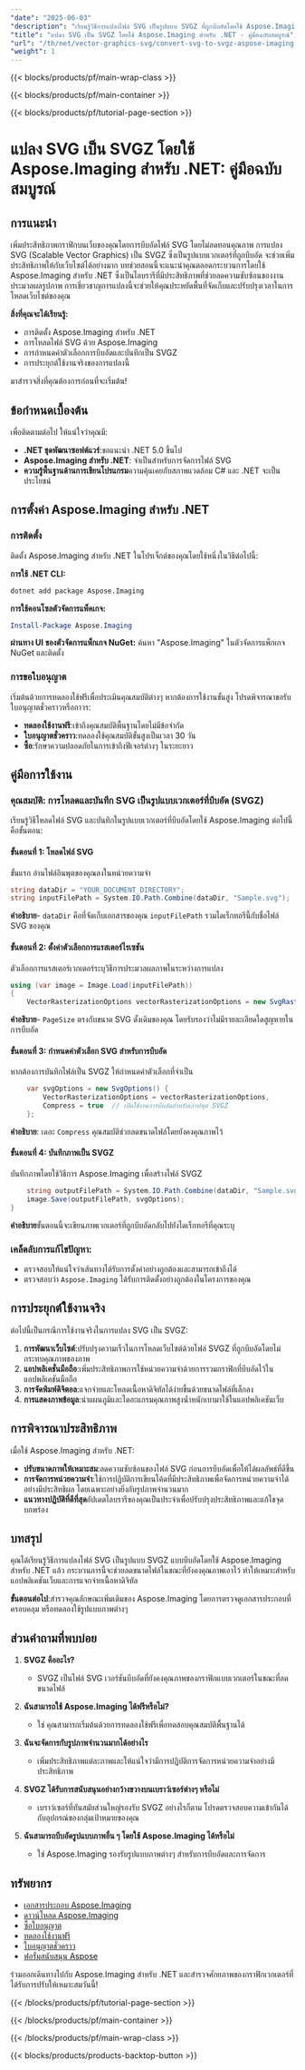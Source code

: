 ```yaml
---
"date": "2025-06-03"
"description": "เรียนรู้วิธีการแปลงไฟล์ SVG เป็นรูปแบบ SVGZ ที่ถูกบีบอัดโดยใช้ Aspose.Imaging สำหรับ .NET เพื่อเพิ่มประสิทธิภาพและประสิทธิผลของกราฟิกบนเว็บ"
"title": "แปลง SVG เป็น SVGZ โดยใช้ Aspose.Imaging สำหรับ .NET - คู่มือฉบับสมบูรณ์"
"url": "/th/net/vector-graphics-svg/convert-svg-to-svgz-aspose-imaging-net/"
"weight": 1
---
```


{{< blocks/products/pf/main-wrap-class >}}

{{< blocks/products/pf/main-container >}}

{{< blocks/products/pf/tutorial-page-section >}}
# แปลง SVG เป็น SVGZ โดยใช้ Aspose.Imaging สำหรับ .NET: คู่มือฉบับสมบูรณ์

## การแนะนำ

เพิ่มประสิทธิภาพกราฟิกบนเว็บของคุณโดยการบีบอัดไฟล์ SVG โดยไม่ลดทอนคุณภาพ การแปลง SVG (Scalable Vector Graphics) เป็น SVGZ ซึ่งเป็นรูปแบบเวกเตอร์ที่ถูกบีบอัด จะช่วยเพิ่มประสิทธิภาพให้กับเว็บไซต์ได้อย่างมาก บทช่วยสอนนี้จะแนะนำคุณตลอดกระบวนการโดยใช้ Aspose.Imaging สำหรับ .NET ซึ่งเป็นไลบรารีที่มีประสิทธิภาพที่ช่วยลดความซับซ้อนของงานประมวลผลรูปภาพ การเชี่ยวชาญการแปลงนี้จะช่วยให้คุณประหยัดพื้นที่จัดเก็บและปรับปรุงเวลาในการโหลดเว็บไซต์ของคุณ

**สิ่งที่คุณจะได้เรียนรู้:**
- การติดตั้ง Aspose.Imaging สำหรับ .NET
- การโหลดไฟล์ SVG ด้วย Aspose.Imaging
- การกำหนดค่าตัวเลือกการบีบอัดและบันทึกเป็น SVGZ
- การประยุกต์ใช้งานจริงของการแปลงนี้

มาสำรวจสิ่งที่คุณต้องการก่อนที่จะเริ่มต้น!

## ข้อกำหนดเบื้องต้น

เพื่อติดตามต่อไป ให้แน่ใจว่าคุณมี:
- **.NET ชุดพัฒนาซอฟต์แวร์**:ขอแนะนำ .NET 5.0 ขึ้นไป
- **Aspose.Imaging สำหรับ .NET**: จำเป็นสำหรับการจัดการไฟล์ SVG
- **ความรู้พื้นฐานด้านการเขียนโปรแกรม**ความคุ้นเคยกับสภาพแวดล้อม C# และ .NET จะเป็นประโยชน์

## การตั้งค่า Aspose.Imaging สำหรับ .NET

### การติดตั้ง

ติดตั้ง Aspose.Imaging สำหรับ .NET ในโปรเจ็กต์ของคุณโดยใช้หนึ่งในวิธีต่อไปนี้:

**การใช้ .NET CLI:**
```bash
dotnet add package Aspose.Imaging
```

**การใช้คอนโซลตัวจัดการแพ็คเกจ:**
```powershell
Install-Package Aspose.Imaging
```

**ผ่านทาง UI ของตัวจัดการแพ็กเกจ NuGet:**
ค้นหา "Aspose.Imaging" ในตัวจัดการแพ็กเกจ NuGet และติดตั้ง

### การขอใบอนุญาต

เริ่มต้นด้วยการทดลองใช้ฟรีเพื่อประเมินคุณสมบัติต่างๆ หากต้องการใช้งานขั้นสูง โปรดพิจารณาขอรับใบอนุญาตชั่วคราวหรือถาวร:
- **ทดลองใช้งานฟรี**:เข้าถึงคุณสมบัติพื้นฐานโดยไม่มีข้อจำกัด
- **ใบอนุญาตชั่วคราว**:ทดลองใช้คุณสมบัติขั้นสูงเป็นเวลา 30 วัน
- **ซื้อ**:รักษาความปลอดภัยในการเข้าถึงฟีเจอร์ต่างๆ ในระยะยาว

## คู่มือการใช้งาน

### คุณสมบัติ: การโหลดและบันทึก SVG เป็นรูปแบบเวกเตอร์ที่บีบอัด (SVGZ)

เรียนรู้วิธีโหลดไฟล์ SVG และบันทึกในรูปแบบเวกเตอร์ที่บีบอัดโดยใช้ Aspose.Imaging ต่อไปนี้คือขั้นตอน:

#### ขั้นตอนที่ 1: โหลดไฟล์ SVG
ขั้นแรก อ่านไฟล์อินพุตของคุณลงในหน่วยความจำ

```csharp
string dataDir = "YOUR_DOCUMENT_DIRECTORY";
string inputFilePath = System.IO.Path.Combine(dataDir, "Sample.svg");
```
**คำอธิบาย**- `dataDir` คือที่จัดเก็บเอกสารของคุณ `inputFilePath` รวมไดเร็กทอรีนี้กับชื่อไฟล์ SVG ของคุณ

#### ขั้นตอนที่ 2: ตั้งค่าตัวเลือกการแรสเตอร์ไรเซชัน
ตัวเลือกการแรสเตอร์เวกเตอร์ระบุวิธีการประมวลผลภาพในระหว่างการแปลง

```csharp
using (var image = Image.Load(inputFilePath))
{
    VectorRasterizationOptions vectorRasterizationOptions = new SvgRasterizationOptions() { PageSize = image.Size };
```
**คำอธิบาย**- `PageSize` ตรงกับขนาด SVG ดั้งเดิมของคุณ โดยรับรองว่าไม่มีรายละเอียดใดสูญหายในการบีบอัด

#### ขั้นตอนที่ 3: กำหนดค่าตัวเลือก SVG สำหรับการบีบอัด
หากต้องการบันทึกไฟล์เป็น SVGZ ให้กำหนดค่าตัวเลือกที่จำเป็น

```csharp
    var svgOptions = new SvgOptions() { 
        VectorRasterizationOptions = vectorRasterizationOptions,
        Compress = true  // เปิดใช้งานการบีบอัดสำหรับเอาท์พุต SVGZ
    };
```
**คำอธิบาย**: เดอะ `Compress` คุณสมบัติช่วยลดขนาดไฟล์โดยยังคงคุณภาพไว้

#### ขั้นตอนที่ 4: บันทึกภาพเป็น SVGZ
บันทึกภาพโดยใช้วิธีการ Aspose.Imaging เพื่อสร้างไฟล์ SVGZ

```csharp
    string outputFilePath = System.IO.Path.Combine(dataDir, "Sample.svgz");
    image.Save(outputFilePath, svgOptions);
}
```
**คำอธิบาย**ขั้นตอนนี้จะเขียนภาพเวกเตอร์ที่ถูกบีบอัดกลับไปยังไดเร็กทอรีที่คุณระบุ

### เคล็ดลับการแก้ไขปัญหา:
- ตรวจสอบให้แน่ใจว่าเส้นทางได้รับการตั้งค่าอย่างถูกต้องและสามารถเข้าถึงได้
- ตรวจสอบว่า `Aspose.Imaging` ได้รับการติดตั้งอย่างถูกต้องในโครงการของคุณ

## การประยุกต์ใช้งานจริง

ต่อไปนี้เป็นกรณีการใช้งานจริงในการแปลง SVG เป็น SVGZ:
1. **การพัฒนาเว็บไซต์**:ปรับปรุงความเร็วในการโหลดเว็บไซต์ด้วยไฟล์ SVGZ ที่ถูกบีบอัดโดยไม่กระทบคุณภาพของภาพ
2. **แอปพลิเคชั่นมือถือ**:เพิ่มประสิทธิภาพการใช้หน่วยความจำด้วยการรวมกราฟิกที่บีบอัดไว้ในแอปพลิเคชันมือถือ
3. **การจัดพิมพ์ดิจิตอล**:แจกจ่ายและโหลดเนื้อหาดิจิทัลได้ง่ายขึ้นด้วยขนาดไฟล์ที่เล็กลง
4. **การแสดงภาพข้อมูล**:นำแผนภูมิและไดอะแกรมคุณภาพสูงน้ำหนักเบามาใช้ในแอปพลิเคชันเว็บ

## การพิจารณาประสิทธิภาพ

เมื่อใช้ Aspose.Imaging สำหรับ .NET:
- **ปรับขนาดภาพให้เหมาะสม**:ลดความซับซ้อนของไฟล์ SVG ก่อนการบีบอัดเพื่อให้ได้ผลลัพธ์ที่ดีขึ้น
- **การจัดการหน่วยความจำ**:ใช้การปฏิบัติการเขียนโค้ดที่มีประสิทธิภาพเพื่อจัดการหน่วยความจำได้อย่างมีประสิทธิผล โดยเฉพาะอย่างยิ่งกับรูปภาพจำนวนมาก
- **แนวทางปฏิบัติที่ดีที่สุด**อัปเดตไลบรารีของคุณเป็นประจำเพื่อปรับปรุงประสิทธิภาพและแก้ไขจุดบกพร่อง

## บทสรุป

คุณได้เรียนรู้วิธีการแปลงไฟล์ SVG เป็นรูปแบบ SVGZ แบบบีบอัดโดยใช้ Aspose.Imaging สำหรับ .NET แล้ว กระบวนการนี้จะช่วยลดขนาดไฟล์ในขณะที่ยังคงคุณภาพเอาไว้ ทำให้เหมาะสำหรับแอปพลิเคชันเว็บและการแจกจ่ายเนื้อหาดิจิทัล

**ขั้นตอนต่อไป**:สำรวจคุณลักษณะเพิ่มเติมของ Aspose.Imaging โดยการตรวจดูเอกสารประกอบที่ครอบคลุม หรือทดลองใช้รูปแบบภาพต่างๆ

## ส่วนคำถามที่พบบ่อย

1. **SVGZ คืออะไร?**
   - SVGZ เป็นไฟล์ SVG เวอร์ชันบีบอัดที่ยังคงคุณภาพของกราฟิกแบบเวกเตอร์ในขณะที่ลดขนาดไฟล์
   
2. **ฉันสามารถใช้ Aspose.Imaging ได้ฟรีหรือไม่?**
   - ใช่ คุณสามารถเริ่มต้นด้วยการทดลองใช้ฟรีเพื่อทดสอบคุณสมบัติพื้นฐานได้
3. **ฉันจะจัดการกับรูปภาพจำนวนมากได้อย่างไร**
   - เพิ่มประสิทธิภาพแต่ละภาพและให้แน่ใจว่ามีการปฏิบัติการจัดการหน่วยความจำอย่างมีประสิทธิภาพ
4. **SVGZ ได้รับการสนับสนุนอย่างกว้างขวางบนเบราว์เซอร์ต่างๆ หรือไม่**
   - เบราว์เซอร์ที่ทันสมัยส่วนใหญ่รองรับ SVGZ อย่างไรก็ตาม โปรดตรวจสอบความเข้ากันได้กับอุปกรณ์ของกลุ่มเป้าหมายของคุณ
5. **ฉันสามารถบีบอัดรูปแบบภาพอื่น ๆ โดยใช้ Aspose.Imaging ได้หรือไม่**
   - ใช่ Aspose.Imaging รองรับรูปแบบภาพต่างๆ สำหรับการบีบอัดและการจัดการ

## ทรัพยากร
- [เอกสารประกอบ Aspose.Imaging](https://reference.aspose.com/imaging/net/)
- [ดาวน์โหลด Aspose.Imaging](https://releases.aspose.com/imaging/net/)
- [ซื้อใบอนุญาต](https://purchase.aspose.com/buy)
- [ทดลองใช้งานฟรี](https://releases.aspose.com/imaging/net/)
- [ใบอนุญาตชั่วคราว](https://purchase.aspose.com/temporary-license/)
- [ฟอรั่มสนับสนุน Aspose](https://forum.aspose.com/c/imaging/10)

ร่วมออกเดินทางไปกับ Aspose.Imaging สำหรับ .NET และสำรวจศักยภาพของกราฟิกเวกเตอร์ที่ได้รับการปรับให้เหมาะสมวันนี้!

{{< /blocks/products/pf/tutorial-page-section >}}

{{< /blocks/products/pf/main-container >}}

{{< /blocks/products/pf/main-wrap-class >}}

{{< blocks/products/products-backtop-button >}}